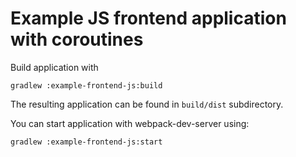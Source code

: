# Example JS frontend application with coroutines

Build application with

```
gradlew :example-frontend-js:build
```

The resulting application can be found in `build/dist` subdirectory.

You can start application with webpack-dev-server using:

```
gradlew :example-frontend-js:start
```
